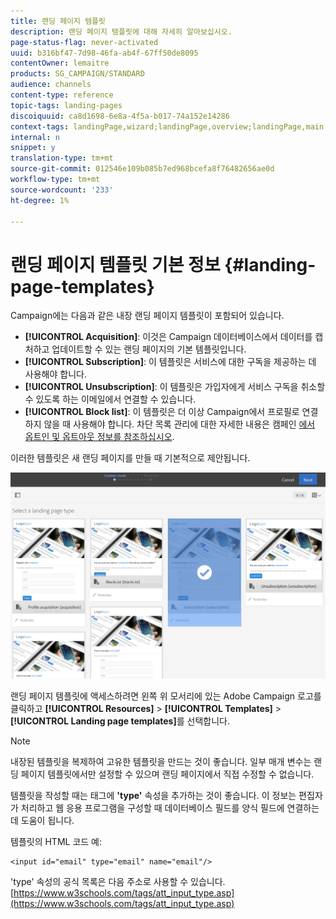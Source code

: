 ```yaml
---
title: 랜딩 페이지 템플릿
description: 랜딩 페이지 템플릿에 대해 자세히 알아보십시오.
page-status-flag: never-activated
uuid: b316bf47-7d98-46fa-ab4f-67ff50de8095
contentOwner: lemaitre
products: SG_CAMPAIGN/STANDARD
audience: channels
content-type: reference
topic-tags: landing-pages
discoiquuid: ca8d1698-6e8a-4f5a-b017-74a152e14286
context-tags: landingPage,wizard;landingPage,overview;landingPage,main
internal: n
snippet: y
translation-type: tm+mt
source-git-commit: 012546e109b085b7ed968bcefa8f76482656ae0d
workflow-type: tm+mt
source-wordcount: '233'
ht-degree: 1%

---
```



# 랜딩 페이지 템플릿 기본 정보 {#landing-page-templates}

Campaign에는 다음과 같은 내장 랜딩 페이지 템플릿이 포함되어 있습니다.

* **[!UICONTROL Acquisition]**: 이것은 Campaign 데이터베이스에서 데이터를 캡처하고 업데이트할 수 있는 랜딩 페이지의 기본 템플릿입니다.
* **[!UICONTROL Subscription]**: 이 템플릿은 서비스에 대한 구독을 제공하는 데 사용해야 합니다.
* **[!UICONTROL Unsubscription]**: 이 템플릿은 가입자에게 서비스 구독을 취소할 수 있도록 하는 이메일에서 연결할 수 있습니다.
* **[!UICONTROL Block list]**: 이 템플릿은 더 이상 Campaign에서 프로필로 연결하지 않을 때 사용해야 합니다. 차단 목록 관리에 대한 자세한 내용은 캠페인 [에서 옵트인 및 옵트아웃 정보를 참조하십시오](../../audiences/using/about-opt-in-and-opt-out-in-campaign.md).

이러한 템플릿은 새 랜딩 페이지를 만들 때 기본적으로 제안됩니다.

![](assets/lp_creation_1.png)

랜딩 페이지 템플릿에 액세스하려면 왼쪽 위 모서리에 있는 Adobe Campaign 로고를 클릭하고 **[!UICONTROL Resources]** > **[!UICONTROL Templates]** > **[!UICONTROL Landing page templates]**&#x200B;를 선택합니다.

>[!NOTE]
>
>내장된 템플릿을 복제하여 고유한 템플릿을 만드는 것이 좋습니다. 일부 매개 변수는 랜딩 페이지 템플릿에서만 설정할 수 있으며 랜딩 페이지에서 직접 수정할 수 없습니다.

템플릿을 작성할 때는 태그에 **&#39;type&#39;** 속성을 추가하는 것이 좋습니다. 이 정보는 편집자가 처리하고 웹 응용 프로그램을 구성할 때 데이터베이스 필드를 양식 필드에 연결하는 데 도움이 됩니다.

템플릿의 HTML 코드 예:

```
<input id="email" type="email" name="email"/>
```

&#39;type&#39; 속성의 공식 목록은 다음 주소로 사용할 수 있습니다. [https://www.w3schools.com/tags/att_input_type.asp](https://www.w3schools.com/tags/att_input_type.asp)
